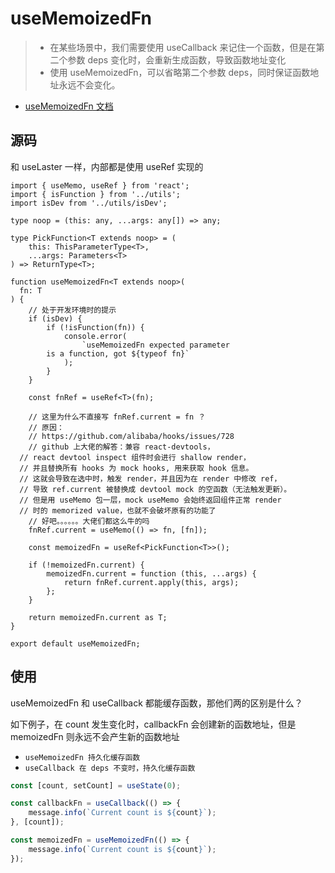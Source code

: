 <!--
 * @Author: HfWang
 * @Date: 2023-06-12 09:46:29
 * @LastEditors: wanghaofeng
 * @LastEditTime: 2023-06-15 19:41:01
 * @FilePath: \code\whf-hooks-analysis\hooks\ahooks\1-08-useMemoizedFn.md
-->

# useMemoizedFn

> - 在某些场景中，我们需要使用 useCallback 来记住一个函数，但是在第二个参数 deps 变化时，会重新生成函数，导致函数地址变化
> - 使用 useMemoizedFn，可以省略第二个参数 deps，同时保证函数地址永远不会变化。

- [useMemoizedFn 文档](https://ahooks.js.org/zh-CN/hooks/use-memoized-fn)

## 源码

和 useLaster 一样，内部都是使用 useRef 实现的

```ts{13,25,27,38-40,42-46}
import { useMemo, useRef } from 'react';
import { isFunction } from '../utils';
import isDev from '../utils/isDev';

type noop = (this: any, ...args: any[]) => any;

type PickFunction<T extends noop> = (
	this: ThisParameterType<T>,
	...args: Parameters<T>
) => ReturnType<T>;

function useMemoizedFn<T extends noop>(
  fn: T
) {
	// 处于开发环境时的提示
	if (isDev) {
		if (!isFunction(fn)) {
			console.error(
				`useMemoizedFn expected parameter
        is a function, got ${typeof fn}`
			);
		}
	}

	const fnRef = useRef<T>(fn);

	// 这里为什么不直接写 fnRef.current = fn ？
	// 原因：
	// https://github.com/alibaba/hooks/issues/728
	// github 上大佬的解答：兼容 react-devtools，
  // react devtool inspect 组件时会进行 shallow render，
  // 并且替换所有 hooks 为 mock hooks, 用来获取 hook 信息。
  // 这就会导致在选中时，触发 render，并且因为在 render 中修改 ref，
  // 导致 ref.current 被替换成 devtool mock 的空函数（无法触发更新）。
  // 但是用 useMemo 包一层，mock useMemo 会始终返回组件正常 render
  // 时的 memorized value，也就不会破坏原有的功能了
	// 好吧。。。。。。大佬们都这么牛的吗
	fnRef.current = useMemo(() => fn, [fn]);

	const memoizedFn = useRef<PickFunction<T>>();

	if (!memoizedFn.current) {
		memoizedFn.current = function (this, ...args) {
			return fnRef.current.apply(this, args);
		};
	}

	return memoizedFn.current as T;
}

export default useMemoizedFn;
```

## 使用

useMemoizedFn 和 useCallback 都能缓存函数，那他们两的区别是什么？

如下例子，在 count 发生变化时，callbackFn 会创建新的函数地址，但是 memoizedFn 则永远不会产生新的函数地址

- `useMemoizedFn 持久化缓存函数`
- `useCallback 在 deps 不变时，持久化缓存函数`

```js
const [count, setCount] = useState(0);

const callbackFn = useCallback(() => {
	message.info(`Current count is ${count}`);
}, [count]);

const memoizedFn = useMemoizedFn(() => {
	message.info(`Current count is ${count}`);
});
```
